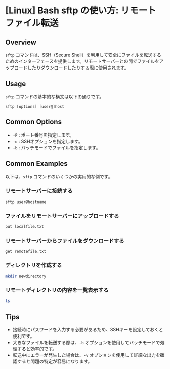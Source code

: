 # [Linux] Bash sftp の使い方: リモートファイル転送

## Overview
`sftp` コマンドは、SSH（Secure Shell）を利用して安全にファイルを転送するためのインターフェースを提供します。リモートサーバーとの間でファイルをアップロードしたりダウンロードしたりする際に使用されます。

## Usage
`sftp` コマンドの基本的な構文は以下の通りです。

```
sftp [options] [user@]host
```

## Common Options
- `-P` : ポート番号を指定します。
- `-o` : SSHオプションを指定します。
- `-b` : バッチモードでファイルを指定します。

## Common Examples
以下は、`sftp` コマンドのいくつかの実用的な例です。

### リモートサーバーに接続する
```bash
sftp user@hostname
```

### ファイルをリモートサーバーにアップロードする
```bash
put localfile.txt
```

### リモートサーバーからファイルをダウンロードする
```bash
get remotefile.txt
```

### ディレクトリを作成する
```bash
mkdir newdirectory
```

### リモートディレクトリの内容を一覧表示する
```bash
ls
```

## Tips
- 接続時にパスワードを入力する必要があるため、SSHキーを設定しておくと便利です。
- 大きなファイルを転送する際は、`-b` オプションを使用してバッチモードで処理すると効率的です。
- 転送中にエラーが発生した場合は、`-v` オプションを使用して詳細な出力を確認すると問題の特定が容易になります。